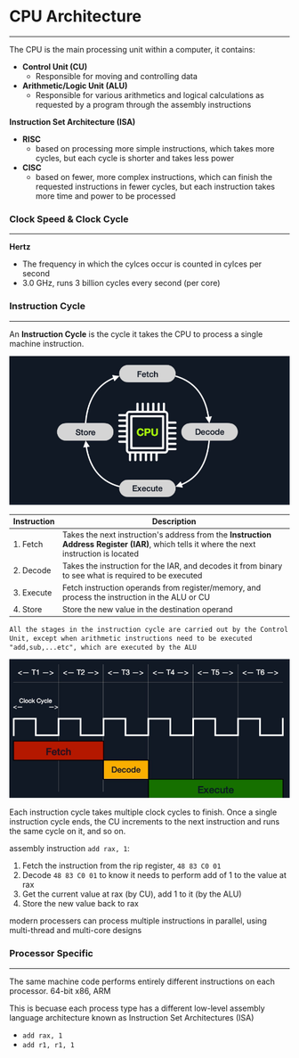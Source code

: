 # CPU Architecture

---

The CPU is the main processing unit within a computer, it contains:
- **Control Unit (CU)**
    - Responsible for moving and controlling data
- **Arithmetic/Logic Unit (ALU)**
    - Responsible for various arithmetics and logical calculations as requested by a program through the assembly instructions

**Instruction Set Architecture (ISA)**
- **RISC**
    - based on processing more simple instructions, which takes more cycles, but each cycle is shorter and takes less power
- **CISC**
    - based on fewer, more complex instructions, which can finish the requested instructions in fewer cycles, but each instruction takes more time and power to be processed

### Clock Speed & Clock Cycle

--- 

**Hertz**
- The frequency in which the cylces occur is counted in cylces per second
- 3.0 GHz, runs 3 billion cycles every second (per core)

### Instruction Cycle

--- 

An **Instruction Cycle** is the cycle it takes the CPU to process a single machine instruction.

![alt text](/images/instruction_cycle.png)

| Instruction | Description |
| ----- | ----- |
| 1. Fetch | Takes the next instruction's address from the **Instruction Address Register (IAR)**, which tells it where the next instruction is located |
| 2. Decode | Takes the instruction for the IAR, and decodes it from binary to see what is required to be executed |
| 3. Execute | Fetch instruction operands from register/memory, and process the instruction in the ALU or CU |
| 4. Store | Store the new value in the destination operand |

```
All the stages in the instruction cycle are carried out by the Control Unit, except when arithmetic instructions need to be executed "add,sub,...etc", which are executed by the ALU
```

![alt text](/images/one_instruction_cycle.png)

Each instruction cycle takes multiple clock cycles to finish. Once a single instruction cycle ends, the CU increments to the next instruction and runs the same cycle on it, and so on.

assembly instruction `add rax, 1`:
1. Fetch the instruction from the rip register, `48 83 C0 01`
2. Decode `48 83 C0 01` to know it needs to perform add of 1 to the value at rax
3. Get the current value at rax (by CU), add 1 to it (by the ALU)
4. Store the new value back to rax

modern processers can process multiple instructions in parallel, using multi-thread and multi-core designs

### Processor Specific

---

The same machine code performs entirely different instructions on each processor.
64-bit x86, ARM

This is becuase each process type has a different low-level assembly language architecture known as Instruction Set Architectures (ISA)
- `add rax, 1`
- `add r1, r1, 1`



